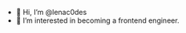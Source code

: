 - 👋 Hi, I’m @lenac0des
- 👀 I’m interested in becoming a frontend engineer.


<!---
lenac0des/lenac0des is a ✨ special ✨ repository because its `README.md` (this file) appears on your GitHub profile.
You can click the Preview link to take a look at your changes.
--->
